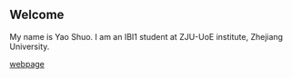 ## Welcome 

My name is Yao Shuo. 
I am an IBI1 student at ZJU-UoE institute, Zhejiang University.

[webpage](https://c.zju.edu.cn/) 
